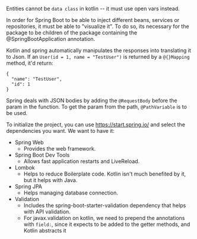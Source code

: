 Entities cannot be ````data class```` in kotlin -- it must use open vars instead.

In order for Spring Boot to be able to inject different beans, services or repositories, it must be able to "visualize it". To do so, its necessary for the package to be children of the package containing the @SpringBootApplication annotation.

Kotlin and spring automatically manipulates the responses into translating it to Json. If an ```User(id = 1, name = "TestUser")``` is returned by a ```@{}Mapping``` method, it'd return:
```
{
  "name": "TestUser",
  "id": 1
}
```

Spring deals with JSON bodies by adding the ```@RequestBody``` before the param in the function. To get the param from the path, ```@PathVariable``` is to be used.

To initialize the project, you can use https://start.spring.io/ and select the dependencies you want. We want to have it:

- Spring Web
  - Provides the web framework.
- Spring Boot Dev Tools
  - Allows fast application restarts and LiveReload.
- Lombok
  - Helps to reduce Boilerplate code. Kotlin isn't much benefited by it, but it helps with Java.
- Spring JPA
  - Helps managing database connection.
- Validation
  - Includes the spring-boot-starter-validation dependency that helps with API validation.
  - For javax.validation on kotlin, we need to prepend the annotations with ```field:```, since it expects to be added to the getter methods, and Kotlin abstracts it